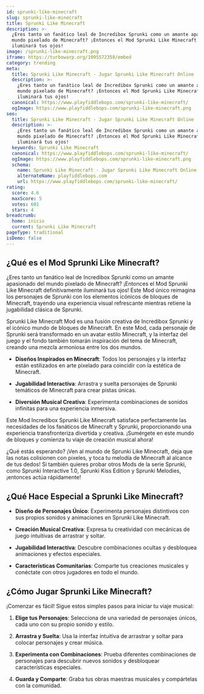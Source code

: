 ```yaml
---
id: sprunki-like-minecraft
slug: sprunki-like-minecraft
title: Sprunki Like Minecraft
description: >-
  ¿Eres tanto un fanático leal de Incredibox Sprunki como un amante apasionado del
  mundo pixelado de Minecraft? ¡Entonces el Mod Sprunki Like Minecraft definitivamente
  iluminará tus ojos!
image: /sprunki-like-minecraft.png
iframe: https://turbowarp.org/1095572358/embed
category: trending
meta:
  title: Sprunki Like Minecraft - Jugar Sprunki Like Minecraft Online
  description: >-
    ¿Eres tanto un fanático leal de Incredibox Sprunki como un amante apasionado del
    mundo pixelado de Minecraft? ¡Entonces el Mod Sprunki Like Minecraft definitivamente
    iluminará tus ojos!
  canonical: https://www.playfiddlebops.com/sprunki-like-minecraft/
  ogImage: https://www.playfiddlebops.com/sprunki-like-minecraft.png
seo:
  title: Sprunki Like Minecraft - Jugar Sprunki Like Minecraft Online
  description: >-
    ¿Eres tanto un fanático leal de Incredibox Sprunki como un amante apasionado del
    mundo pixelado de Minecraft? ¡Entonces el Mod Sprunki Like Minecraft definitivamente
    iluminará tus ojos!
  keywords: Sprunki Like Minecraft
  canonical: https://www.playfiddlebops.com/sprunki-like-minecraft/
  ogImage: https://www.playfiddlebops.com/sprunki-like-minecraft.png
  schema:
    name: Sprunki Like Minecraft - Jugar Sprunki Like Minecraft Online
    alternateName: playfiddlebops.com
    url: https://www.playfiddlebops.com/sprunki-like-minecraft/
rating:
  score: 4.6
  maxScore: 5
  votes: 601
  stars: 4
breadcrumb:
  home: inicio
  current: Sprunki Like Minecraft
pageType: traditional
isDemo: false
---
```


## ¿Qué es el Mod Sprunki Like Minecraft?

¿Eres tanto un fanático leal de Incredibox Sprunki como un amante apasionado del mundo pixelado de Minecraft? ¡Entonces el Mod Sprunki Like Minecraft definitivamente iluminará tus ojos! Este Mod único reimagina los personajes de Sprunki con los elementos icónicos de bloques de Minecraft, trayendo una experiencia visual refrescante mientras retiene la jugabilidad clásica de Sprunki.

Sprunki Like Minecraft Mod es una fusión creativa de Incredibox Sprunki y el icónico mundo de bloques de Minecraft. En este Mod, cada personaje de Sprunki será transformado en un avatar estilo Minecraft, y la interfaz del juego y el fondo también tomarán inspiración del tema de Minecraft, creando una mezcla armoniosa entre los dos mundos.

- **Diseños Inspirados en Minecraft**: Todos los personajes y la interfaz están estilizados en arte pixelado para coincidir con la estética de Minecraft.

- **Jugabilidad Interactiva**: Arrastra y suelta personajes de Sprunki temáticos de Minecraft para crear pistas únicas.

- **Diversión Musical Creativa**: Experimenta combinaciones de sonidos infinitas para una experiencia inmersiva.

Este Mod Incredibox Sprunki Like Minecraft satisface perfectamente las necesidades de los fanáticos de Minecraft y Sprunki, proporcionando una experiencia transfronteriza divertida y creativa. ¡Sumérgete en este mundo de bloques y comienza tu viaje de creación musical ahora!

¿Qué estás esperando? ¡Ven al mundo de Sprunki Like Minecraft, deja que las notas colisionen con pixeles, y toca tu melodía de Minecraft al alcance de tus dedos! Si también quieres probar otros Mods de la serie Sprunki, como Sprunki Interactive 1.0, Sprunki Kiss Edition y Sprunki Melodies, ¡entonces actúa rápidamente!

## ¿Qué Hace Especial a Sprunki Like Minecraft?

- **Diseño de Personajes Único**: Experimenta personajes distintivos con sus propios sonidos y animaciones en Sprunki Like Minecraft.

- **Creación Musical Creativa**: Expresa tu creatividad con mecánicas de juego intuitivas de arrastrar y soltar.

- **Jugabilidad Interactiva**: Descubre combinaciones ocultas y desbloquea animaciones y efectos especiales.

- **Características Comunitarias**: Comparte tus creaciones musicales y conéctate con otros jugadores en todo el mundo.

## ¿Cómo Jugar Sprunki Like Minecraft?

¡Comenzar es fácil! Sigue estos simples pasos para iniciar tu viaje musical:

1. **Elige tus Personajes**: Selecciona de una variedad de personajes únicos, cada uno con su propio sonido y estilo.

1. **Arrastra y Suelta**: Usa la interfaz intuitiva de arrastrar y soltar para colocar personajes y crear música.

1. **Experimenta con Combinaciones**: Prueba diferentes combinaciones de personajes para descubrir nuevos sonidos y desbloquear características especiales.

1. **Guarda y Comparte**: Graba tus obras maestras musicales y compártelas con la comunidad.